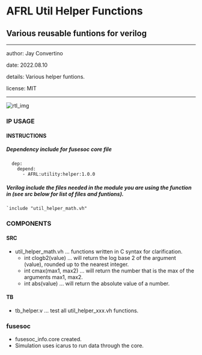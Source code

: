 # AFRL Util Helper Functions
## Various reusable funtions for verilog
---

   author: Jay Convertino   
   
   date: 2022.08.10  
   
   details: Various helper funtions.   
   
   license: MIT   
   
---

![rtl_img](./rtl.png)

### IP USAGE
#### INSTRUCTIONS

##### Dependency include for fusesoc core file
``` 
  dep:
    depend:
      - AFRL:utility:helper:1.0.0
```
##### Verilog include the files needed in the module you are using the function in (see src below for list of files and funtions).
```
`include "util_helper_math.vh"
```

### COMPONENTS
#### SRC

* util_helper_math.vh ... functions written in C syntax for clarification.
  * int clogb2(value) ... will return the log base 2 of the argument (value), rounded up to the nearest integer.
  * int cmax(max1, max2) ... will return the number that is the max of the arguments max1, max2.
  * int abs(value) ... will return the absolute value of a number.
  
#### TB

* tb_helper.v ... test all util_helper_xxx.vh functions.
  
### fusesoc

* fusesoc_info.core created.
* Simulation uses icarus to run data through the core.
